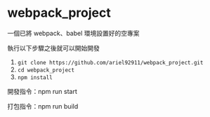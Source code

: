 # webpack_project

一個已將 webpack、babel 環境設置好的空專案 

執行以下步驟之後就可以開始開發
1. `git clone https://github.com/ariel92911/webpack_project.git`
2. `cd webpack_project`
3. `npm install`

開發指令：npm run start

打包指令：npm run build
